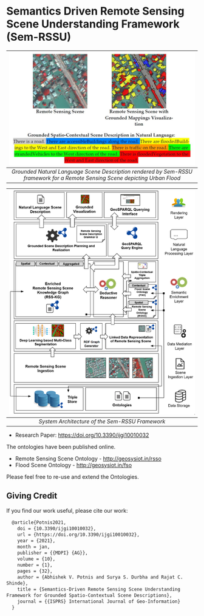 # Semantics Driven Remote Sensing Scene Understanding Framework (Sem-RSSU)

| ![Grounded Natural Language Scene Description rendered by Sem-RSSU framework](https://raw.githubusercontent.com/abhishekvp/Sem-RSSU/main/semRSSU-result.jpg) | 
|:--:| 
| *Grounded Natural Language Scene Description rendered by Sem-RSSU framework for a Remote Sensing Scene depicting Urban Flood* |

| ![System Architecture of the Sem-RSSU Framework](https://raw.githubusercontent.com/abhishekvp/Sem-RSSU/main/Sem-RSSU_Framework.png) | 
|:--:| 
| *System Architecture of the Sem-RSSU Framework* |


* Research Paper: https://doi.org/10.3390/ijgi10010032

The ontologies have been published online.

* Remote Sensing Scene Ontology - http://geosysiot.in/rsso
* Flood Scene Ontology - http://geosysiot.in/fso

Please feel free to re-use and extend the Ontologies.

## Giving Credit

If you find our work useful, please cite our work:

```
  @article{Potnis2021,
    doi = {10.3390/ijgi10010032},
    url = {https://doi.org/10.3390/ijgi10010032},
    year = {2021},
    month = jan,
    publisher = {{MDPI} {AG}},
    volume = {10},
    number = {1},
    pages = {32},
    author = {Abhishek V. Potnis and Surya S. Durbha and Rajat C. Shinde},
    title = {Semantics-Driven Remote Sensing Scene Understanding Framework for Grounded Spatio-Contextual Scene Descriptions},
    journal = {{ISPRS} International Journal of Geo-Information}
  }
```
